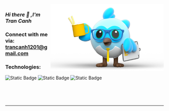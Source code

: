 <img align="right" width="360" alt="Dash" src="/dash.png" /> 

### *Hi there &#128075; ,I'm Tran Canh*

### Connect with me via: trancanh1201@gmail.com 

### Technologies: 
![Static Badge](https://img.shields.io/badge/-Flutter-02569B?style=for-the-badge&logo=flutter&logoColor=white)
![Static Badge](https://img.shields.io/badge/-dart-%230175C2?style=for-the-badge&logo=dart&logoColor=white&color=%230175C2)
![Static Badge](https://img.shields.io/badge/-firebase-%23FFCA28?style=for-the-badge&logo=firebase&logoColor=black)



<br/>
<br/>
<br/>

---

[facebook]:
[instagram]:

[flutter]: https://docs.flutter.dev/
[dart]: https://dart.dev/guides
[html]: https://www.w3schools.com/tags/tag_doctype.asp
[css]: https://www.w3schools.com/css/default.asp
[vscode]: https://code.visualstudio.com/
[visual-studio]: https://visualstudio.microsoft.com/fr/
[firebase]: https://firebase.google.com/
